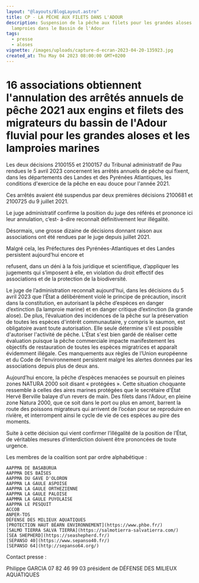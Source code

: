 ```yaml
---
layout: "@layouts/BlogLayout.astro"
title: CP - LA PÊCHE AUX FILETS DANS L'ADOUR
description: Suspension de la pêche aux filets pour les grandes aloses et les
  lamproies dans le Bassin de l'Adour
tags:
  - presse
  - aloses
vignette: /images/uploads/capture-d-ecran-2023-04-20-135923.jpg
created_at: Thu May 04 2023 08:00:00 GMT+0200
---
```

# 16 associations obtiennent l'annulation des arrêtés annuels de pêche 2021 aux engins et filets des migrateurs du bassin de l'Adour fluvial pour les grandes aloses et les lamproies marines

Les deux décisions 2100155 et 2100157 du Tribunal administratif de Pau rendues le 5 avril 2023
concernent les arrêtés annuels de pêche qui fixent, dans les départements des Landes et des
Pyrénées Atlantiques, les conditions d'exercice de la pêche en eau douce pour l'année 2021.

Ces arrêtés avaient été suspendus par deux premières décisions 2100681 et 2100725 du 9 juillet
2021.

Le juge administratif confirme la position du juge des référés et prononce ici leur annulation, c’est-
à-dire reconnaît définitivement leur illégalité.

Désormais, une grosse dizaine de décisions donnant raison aux associations ont été rendues par le
juge depuis juillet 2021.

Malgré cela, les Préfectures des Pyrénées-Atlantiques et des Landes persistent aujourd’hui encore et


refusent, dans un déni à la fois juridique et scientifique, d’appliquer les jugements qui s’imposent à
elle, en violation du droit effectif des associations et de la protection de la biodiversité.

Le juge de l’administration reconnaît aujourd'hui, dans les décisions du 5 avril 2023 que l’État a
délibérément violé le principe de précaution, inscrit dans la constitution, en autorisant la pêche
d’espèces en danger d’extinction (la lamproie marine) et en danger critique d’extinction (la grande
alose). De plus, l’évaluation des incidences de la pêche sur la préservation de toutes les espèces
d'intérêt communautaire, y compris le saumon, est obligatoire avant toute autorisation. Elle seule
détermine s'il est possible d'autoriser l'activité de pêche. L'État s'est bien gardé de réaliser cette
évaluation puisque la pêche commerciale impacte manifestement les objectifs de restauration de
toutes les espèces migratrices et apparaît évidemment illégale. Ces manquements aux règles de
l’Union européenne et du Code de l’environnement persistent malgré les alertes données par les
associations depuis plus de deux ans.

Aujourd’hui encore, la pêche d’espèces menacées se poursuit en pleines zones NATURA 2000 soit
disant « protégées ». Cette situation choquante ressemble à celles des aires marines protégées que le
secrétaire d'État Hervé Berville balaye d'un revers de main. Des filets dans l'Adour, en pleine zone
Natura 2000, que ce soit dans le port ou plus en amont, barrent la route des poissons migrateurs qui
arrivent de l’océan pour se reproduire en rivière, et interrompent ainsi le cycle de vie de ces espèces
au pire des moments.

Suite à cette décision qui vient confirmer l’illégalité de la position de l’État, de véritables mesures
d’interdiction doivent être prononcées de toute urgence.

Les membres de la coalition sont par ordre alphabétique :

```
AAPPMA DE BASABÜRÜA
AAPPMA DES BAÏSES
AAPPMA DU GAVE D'OLORON
AAPPMA LA GAULE ASPOISE
AAPPMA LA GAULE ORTHEZIENNE
AAPPMA LA GAULE PALOISE
AAPMMA LA GAULE PUYOLAISE
AAPPMA LE PESQUIT
ACCOB
ANPER-TOS
DÉFENSE DES MILIEUX AQUATIQUES
[PROTECTION HAUT BÉARN ENVIRONNEMENT](https://www.phbe.fr/)
[SALMO TIERRA SALVA TIERRA](https://salmotierra-salvatierra.com/)
[SEA SHEPHERD](https://seashepherd.fr/)
[SEPANSO 40](https://www.sepanso40.fr/)
[SEPANSO 64](http://sepanso64.org/)
```
Contact presse :

Philippe GARCIA 07 82 46 99 03 président de DÉFENSE DES MILIEUX AQUATIQUES